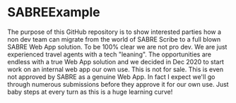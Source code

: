 # SABREExample
The purpose of this GitHub repository is to show interested parties how a non dev team can migrate from the world of SABRE Scribe to a full blown SABRE Web App solution. To be 100% clear we are not pro dev. We are just experienced travel agents with a tech "leaning". The opportunities are endless with a true Web App solution and we decided in Dec 2020 to start work on an internal web app our own use. This is not for sale. This is even not approved by SABRE as a genuine Web App. In fact I expect we'll go through numerous submissions before they approve it for our own use. Just baby steps at every turn as this is a huge learning curve!
